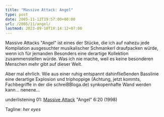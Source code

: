 ```yaml
---
title: "Massive Attack: Angel"
type: post
date: 2005-11-12T19:57:00+00:00
url: /2005/11/angel/
lastmod: 2023-09-10T19:14:12+07:00
---
```

Massive Attacks "Angel" ist eines der Stücke, die ich auf nahezu jede Kompilation ausgesuchter musikalischer Schmankerl draufpacken würde, wenn ich für jemanden Besonders eine derartige Kollektion zusammenstellen würde. Was ich nie mache, weil es keine besonderen Menschen mehr gibt auf dieser Welt.

Aber mal ehrlich. Wie aus einer ruhig entspannt dahinfließenden Basslinie eine derartige Explosion und triphoppige (Achtung, jetzt kommts, Fachbegriffe in der die schreiBBloga.de) synkopenhafte Wand werden kann... nenene...

underlistening 01: [Massive Attack][1] "Angel" 6:20 (1998)

Tagline: _her eyes_

 [1]: http://www.massiveattack.co.uk/
